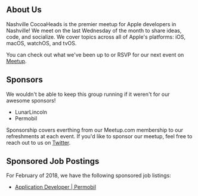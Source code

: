 ## About Us

Nashville CocoaHeads is the premier meetup for Apple developers in Nashville! We meet on the last Wednesday of the month to share ideas, code, and socialize. We cover topics across all of Apple's platforms: iOS, macOS, watchOS, and tvOS.

You can check out what we've been up to or RSVP for our next event on [Meetup].

## Sponsors

We wouldn't be able to keep this group running if it weren't for our awesome sponsors!

- LunarLincoln
- Permobil


Sponsorship covers everthing from our Meetup.com membership to our refreshments at each event.
If you'd like to sponsor our meetup, feel free to reach out to us on [Twitter].

## Sponsored Job Postings

For February of 2018, we have the following sponsored job listings:

- [Application Developer \| Permobil](/jobs/2018-02-job-application-developer-permobil.md)


<!-- LINKS -->

[Twitter]: https://twitter.com/nashcocoaheads
[Youtube]: https://www.youtube.com/channel/UCAzTFMlJjzXJ4A5--KfBjaw
[Meetup]:  https://www.meetup.com/Nashville-CocoaHeads/events/